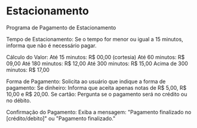 # Estacionamento
Programa de Pagamento de Estacionamento

Tempo de Estacionamento:
Se o tempo for menor ou igual a 15 minutos, informa que não é necessário pagar.

Cálculo do Valor:
Até 15 minutos: R$ 00,00 (cortesia)
Até 60 minutos: R$ 09,00
Até 180 minutos: R$ 12,00
Até 300 minutos: R$ 15,00
Acima de 300 minutos: R$ 17,00

Forma de Pagamento:
Solicita ao usuário que indique a forma de pagamento:
Se dinheiro: Informa que aceita apenas notas de R$ 5,00, R$ 10,00 e R$ 20,00.
Se cartão: Pergunta se o pagamento será no crédito ou no débito.

Confirmação do Pagamento:
Exiba a mensagem: "Pagamento finalizado no [crédito/debito]" ou "Pagamento finalizado."
